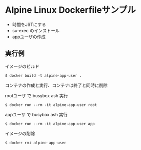 # Alpine Linux Dockerfileサンプル

* 時間をJSTにする
* su-exec のインストール
* appユーザの作成

## 実行例

イメージのビルド

	$ docker build -t alpine-app-user .

コンテナの作成と実行、コンテナは終了と同時に削除

rootユーザ で busybox ash 実行

	$ docker run --rm -it alpine-app-user root

appユーザ で busybox ash 実行

	$ docker run --rm -it alpine-app-user app

イメージの削除

	$ docker rmi alpine-app-user

